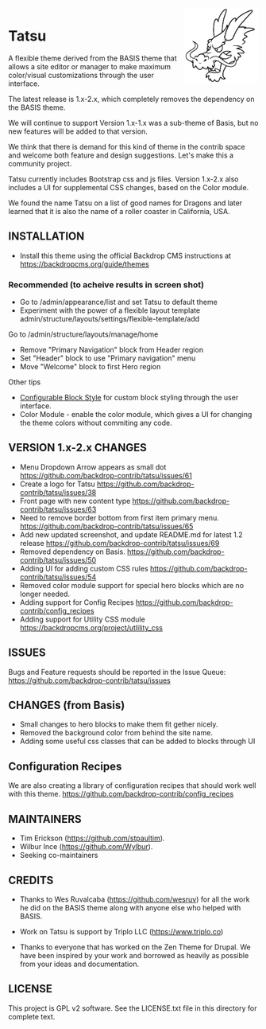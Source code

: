 <img src="https://raw.githubusercontent.com/backdrop-contrib/tatsu/1.x-2.x/images/tatsu.png" alt="Tatsu the Dragon" align="right" width="150" height="150">

# Tatsu
A flexible theme derived from the BASIS theme that allows a site editor or manager to make maximum color/visual customizations through the user interface. 

The latest release is 1.x-2.x, which completely removes the dependency on the BASIS theme.  

We will continue to support Version 1.x-1.x was a sub-theme of Basis, but no new features will be added to that version.  

We think that there is demand for this kind of theme in the contrib space and welcome both feature and design suggestions. Let's make this a community project. 

Tatsu currently includes Bootstrap css and js files. Version 1.x-2.x also includes a UI for supplemental CSS changes, based on the Color module.

We found the name Tatsu on a list of good names for Dragons and later 
learned that it is also the name of a roller coaster in California, USA.  

## INSTALLATION

- Install this theme using the official Backdrop CMS instructions at
  https://backdropcms.org/guide/themes
  
### Recommended (to acheive results in screen shot)

- Go to /admin/appearance/list and set Tatsu to default theme
- Experiment with the power of a flexible layout template admin/structure/layouts/settings/flexible-template/add
  
Go to /admin/structure/layouts/manage/home  
- Remove "Primary Navigation" block from Header region
- Set "Header" block to use "Primary navigation" menu
- Move "Welcome" block to first Hero region

Other tips
- [Configurable Block Style](https://backdropcms.org/project/configurable_block_style) for custom block styling through the user interface.
- Color Module - enable the color module, which gives a UI for changing the theme colors without commiting any code.  
  
## VERSION 1.x-2.x CHANGES

- Menu Dropdown Arrow appears as small dot 
  https://github.com/backdrop-contrib/tatsu/issues/61
- Create a logo for Tatsu 
  https://github.com/backdrop-contrib/tatsu/issues/38
- Front page with new content type 
  https://github.com/backdrop-contrib/tatsu/issues/63
- Need to remove border bottom from first item primary menu.
  https://github.com/backdrop-contrib/tatsu/issues/65
- Add new updated screenshot, and update README.md for latest 1.2 release
  https://github.com/backdrop-contrib/tatsu/issues/69
- Removed dependency on Basis. 
  https://github.com/backdrop-contrib/tatsu/issues/50
- Adding UI for adding custom CSS rules
  https://github.com/backdrop-contrib/tatsu/issues/54
- Removed color module support for special hero blocks which are
  no longer needed.
- Adding support for Config Recipes
  https://github.com/backdrop-contrib/config_recipes
- Adding support for Utility CSS module
  https://backdropcms.org/project/utlility_css
  
## ISSUES

Bugs and Feature requests should be reported in the Issue Queue:
https://github.com/backdrop-contrib/tatsu/issues

## CHANGES (from Basis)

* Small changes to hero blocks to make them fit gether nicely.
* Removed the background color from behind the site name.
* Adding some useful css classes that can be added to blocks through UI
  
## Configuration Recipes

We are also creating a library of configuration recipes that should work well with this theme. 
https://github.com/backdrop-contrib/config_recipes

## MAINTAINERS

- Tim Erickson (https://github.com/stpaultim).
- Wilbur Ince (https://github.com/Wylbur).
- Seeking co-maintainers


## CREDITS

- Thanks to Wes Ruvalcaba (https://github.com/wesruv) for all the work he did on the BASIS theme along with anyone else who helped with BASIS.
  
- Work on Tatsu is support by Triplo LLC (https://www.triplo.co)

- Thanks to everyone that has worked on the Zen Theme for Drupal.  We have been inspired by your work and borrowed as heavily as possible from your ideas and documentation.

## LICENSE

This project is GPL v2 software. See the LICENSE.txt file in this directory for complete text.
